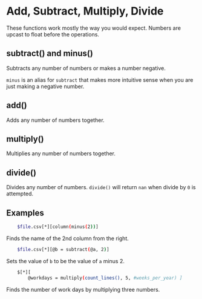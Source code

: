 
# Add, Subtract, Multiply, Divide

These functions work mostly the way you would expect. Numbers are upcast to float before the operations.

## subtract() and minus()

Subtracts any number of numbers or makes a number negative.

`minus` is an alias for `subtract` that makes more intuitive sense when you are just making a negative number.

## add()

Adds any number of numbers together.

## multiply()

Multiplies any number of numbers together.

## divide()

Divides any number of numbers. `divide()` will return `nan` when divide by `0` is attempted.

## Examples

```bash
    $file.csv[*][column(minus(2))]
```

Finds the name of the 2nd column from the right.

```bash
    $file.csv[*][@b = subtract(@a, 2)]
```

Sets the value of `b` to be the value of `a` minus 2.

```bash
    $[*][
        @workdays = multiply(count_lines(), 5, #weeks_per_year) ]
```

Finds the number of work days by multiplying three numbers.


